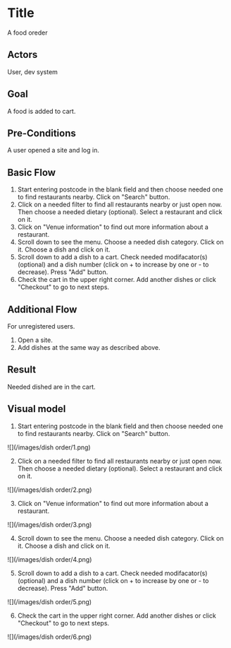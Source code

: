 # Title
A food oreder

## Actors
User, dev system

## Goal
A food is added to cart.

## Pre-Conditions
A user opened a site and log in.

## Basic Flow
1. Start entering postcode in the blank field and then choose needed one to find restaurants nearby. Click on "Search" button.
2. Click on a needed filter to find all restaurants nearby or just open now. Then choose a needed dietary (optional). Select a restaurant and click on it.
3. Click on "Venue information" to find out more information about a restaurant.
4. Scroll down to see the menu. Choose a needed dish category. Click on it. Choose a dish and click on it.
5. Scroll down to add a dish to a cart. Check needed modifacator(s)(optional) and a dish number (click on + to increase by one or - to decrease). Press "Add" button.
6. Check the cart in the upper right corner. Add another dishes or click "Checkout" to go to next steps.

## Additional Flow

For unregistered users.

1. Open a site.
2. Add dishes at the same way as described above. 

## Result
Needed dished are in the cart.

## Visual model
1. Start entering postcode in the blank field and then choose needed one to find restaurants nearby. Click on "Search" button.

![](/images/dish order/1.png)

2. Click on a needed filter to find all restaurants nearby or just open now. Then choose a needed dietary (optional). Select a restaurant and click on it.

![](/images/dish order/2.png)

3. Click on "Venue information" to find out more information about a restaurant.

![](/images/dish order/3.png)

4. Scroll down to see the menu. Choose a needed dish category. Click on it. Choose a dish and click on it.

![](/images/dish order/4.png)

5. Scroll down to add a dish to a cart. Check needed modifacator(s)(optional) and a dish number (click on + to increase by one or - to decrease). Press "Add" button.

![](/images/dish order/5.png)

6. Check the cart in the upper right corner. Add another dishes or click "Checkout" to go to next steps.

![](/images/dish order/6.png)